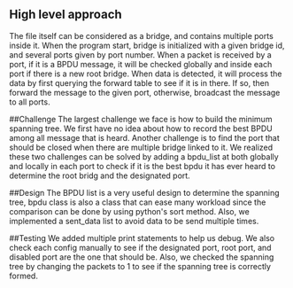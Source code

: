 ## High level approach
The file itself can be considered as a bridge, and contains multiple ports inside it.
When the program start, bridge is initialized with a given bridge id, and several ports given by port number.
When a packet is received by a port, if it is a BPDU message, it will be checked globally and inside each port 
if there is a new root bridge. When data is detected, it will process the data by first querying the forward table to 
see if it is in there. If so, then forward the message to the given port, otherwise, broadcast the message to 
all ports.

##Challenge
The largest challenge we face is how to build the minimum spanning tree. We first have no idea about how to record the
best BPDU among all message that is heard. Another challenge is to find the port that should be closed when there are multiple
bridge linked to it. We realized these two challenges can be solved by adding a bpdu_list at both globally and locally in 
each port to check if it is the best bpdu it has ever heard to determine the root bridg and the designated port.

##Design
The BPDU list is a very useful design to determine the spanning tree, bpdu class is also a class that can ease many workload
since the comparison can be done by using python's sort method. Also, we implemented a sent_data list to avoid data to be send multiple times.

##Testing
We added multiple print statements to help us debug. We also check each config manually to see if the designated port, 
root port, and disabled port are the one that should be. Also, we checked the spanning tree by changing the packets to 1 to see
if the spanning tree is correctly formed.
